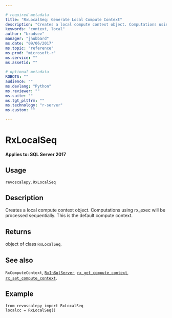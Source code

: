 ```yaml
--- 
 
# required metadata 
title: "RxLocalSeq: Generate Local Compute Context" 
description: "Creates a local compute context object. Computations using rx_exec will be processed sequentially. This is the default compute context." 
keywords: "context, local" 
author: "bradsev" 
manager: "jhubbard" 
ms.date: "09/06/2017" 
ms.topic: "reference" 
ms.prod: "microsoft-r" 
ms.service: "" 
ms.assetid: "" 
 
# optional metadata 
ROBOTS: "" 
audience: "" 
ms.devlang: "Python" 
ms.reviewer: "" 
ms.suite: "" 
ms.tgt_pltfrm: "" 
ms.technology: "r-server" 
ms.custom: "" 
 
---
```


# RxLocalSeq


**Applies to: SQL Server 2017**


## Usage



```
revoscalepy.RxLocalSeq
```





## Description

Creates a local compute context object. Computations using rx_exec will be processed sequentially. This is the default compute context.


## Returns

object of class `RxLocalSeq`.


## See also

`RxComputeContext`,
[`RxInSqlServer`](RxInSqlServer.md),
[`rx_get_compute_context`](rx-get-compute-context.md),
[`rx_set_compute_context`](rx-set-compute-context.md).


## Example



```
from revoscalepy import RxLocalSeq
localcc = RxLocalSeq()
```

